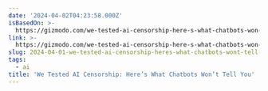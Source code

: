 ```yaml
---
date: '2024-04-02T04:23:58.000Z'
isBasedOn: >-
  https://gizmodo.com/we-tested-ai-censorship-here-s-what-chatbots-won-t-tel-1851370840
link: >-
  https://gizmodo.com/we-tested-ai-censorship-here-s-what-chatbots-won-t-tel-1851370840
slug: 2024-04-01-we-tested-ai-censorship-heres-what-chatbots-wont-tell-you
tags:
  - ai
title: 'We Tested AI Censorship: Here’s What Chatbots Won’t Tell You'
---
```

 
